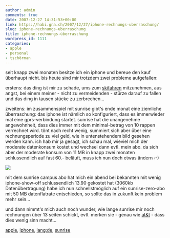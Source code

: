 ```yaml
---
author: admin
comments: true
date: 2007-12-27 14:31:53+00:00
link: https://habi.gna.ch/2007/12/27/iphone-rechnungs-uberraschung/
slug: iphone-rechnungs-uberraschung
title: iphone-rechnungs-überraschung
wordpress_id: 1111
categories:
- apple
- personal
- tschörman
---
```


seit knapp zwei monaten besitze ich ein iphone und bereue den kauf überhaupt nicht. bis heute sind mir trotzdem zwei probleme aufgefallen:




erstens: das ding ist mir zu schade, ums zum [skifahren](http://www.flickr.com/photos/habi/2135431936/) mitzunehmen, aus angst, bei einem meiner - nicht zu vermeidenden - stürze darauf zu fallen und das ding in tausen stücke zu zerbrechen...




zweitens: im zusammenspiel mit sunrise gibt's ende monat eine ziemliche überraschung: das iphone ist nämlich so konfiguriert, dass es immerwieder mal eine gprs-verbindung startet. sunrise hat die unangenehme angewohnheit, dass dies immer mit dem minimal-betrag von 10 rappen verrechnet wird. tönt nach recht wenig, summiert sich aber über eine rechnungsperiode zu viel geld, wie in untenstehendem bild gesehen werden kann. ich hab mir ja gesagt, ich schau mal, wieviel mich der moderate datenkonsum kostet und wechsel dann evtl. mein abo. da sich aber der moderate konsum von 11 MB in knapp zwei monaten schlussendlich auf fast 60.- beläuft, muss ich nun doch etwas ändern :-)




[![](https://habi.gna.ch/wp-content/uploads/2007/12/iphone-rechnung-tm.jpg)](https://habi.gna.ch/wp-content/uploads/2007/12/iphone-rechnung.png)




mit dem sunrise campus abo hat mich ein abend bei bekannten mit wenig iphone-show-off schlussendlich 13.90 gekostet hat (3060kb Datenübertragung) habe ich nun schnellstmöglich auf ein sunrise-zero-abo mit 50 MB datenflatrate entschieden, so sollte das in zukunft kein problem mehr sein...




und dann nimmt's mich auch noch wunder, wie lange sunrise mir noch rechnungen über 13 seiten schickt, evtl. merken sie - genau wie [at&t](http://arstechnica.com/news.ars/post/20070811-iphone-bill-is-surprisingly-xbox-huge-lol.html) - dass dies wenig sinn macht...  









[apple](http://technorati.com/tag/apple), [iphone](http://technorati.com/tag/iphone), [lang:de](http://technorati.com/tag/lang:de), [sunrise](http://technorati.com/tag/sunrise)
